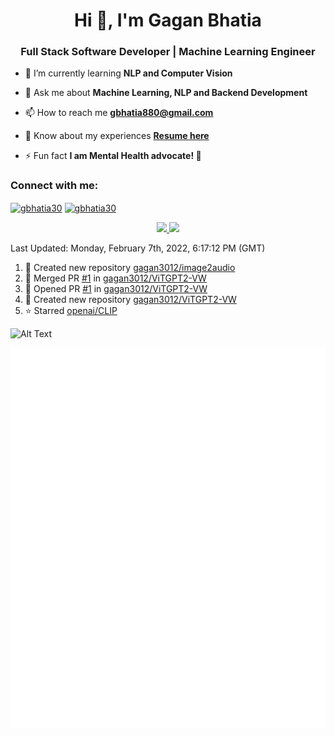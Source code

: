 <h1 align="center">Hi 👋, I'm Gagan Bhatia</h1>
<h3 align="center">Full Stack Software Developer | Machine Learning Engineer</h3>

- 🌱 I’m currently learning **NLP and Computer Vision**

- 💬 Ask me about **Machine Learning, NLP and Backend Development**

- 📫 How to reach me **gbhatia880@gmail.com**

- 📄 Know about my experiences [**Resume here**](https://drive.google.com/file/d/1VebQQLX8_SjgyhgccZByyDmtsXevF4Zf/view?usp=sharing)

- ⚡ Fun fact **I am Mental Health advocate! 🧠**

<h3 align="left">Connect with me:</h3>
<p align="left">
<a href="https://twitter.com/gbhatia30" target="blank"><img align="center" src="https://cdn.jsdelivr.net/npm/simple-icons@3.0.1/icons/twitter.svg" alt="gbhatia30" height="30" width="40" /></a>
<a href="https://linkedin.com/in/gbhatia30" target="blank"><img align="center" src="https://cdn.jsdelivr.net/npm/simple-icons@3.0.1/icons/linkedin.svg" alt="gbhatia30" height="30" width="40" /></a>
</p>

<p align="center">
<a href="https://github-readme-stats.vercel.app/api?username=gagan3012&count_private=true&show_icons=true&include_all_commits=false&hide_border=true&hide_title=true">
  <img width="48%"  src="https://github-readme-stats.vercel.app/api?username=gagan3012&count_private=true&show_icons=true&include_all_commits=false&hide_border=true&hide_title=true" />
</a>
<a href="https://github-readme-streak-stats.herokuapp.com/?user=gagan3012&hide_border=true">
  <img width="48%"  src="https://github-readme-streak-stats.herokuapp.com/?user=gagan3012&hide_border=true" />
</a>
</p>

<!--RECENT_ACTIVITY:last_update-->
Last Updated: Monday, February 7th, 2022, 6:17:12 PM (GMT)
<!--RECENT_ACTIVITY:last_update_end-->
<!--RECENT_ACTIVITY:start-->

1. 📔 Created new repository [gagan3012/image2audio](https://github.com/gagan3012/image2audio)
2. 🎉 Merged PR [#1](https://github.com/gagan3012/ViTGPT2-VW/pull/1) in [gagan3012/ViTGPT2-VW](https://github.com/gagan3012/ViTGPT2-VW)
3. 💪 Opened PR [#1](https://github.com/gagan3012/ViTGPT2-VW/pull/1) in [gagan3012/ViTGPT2-VW](https://github.com/gagan3012/ViTGPT2-VW)
4. 📔 Created new repository [gagan3012/ViTGPT2-VW](https://github.com/gagan3012/ViTGPT2-VW)
5. ⭐ Starred [openai/CLIP](https://github.com/openai/CLIP)
<!--RECENT_ACTIVITY:end-->

![Alt Text](https://github.com/gagan3012/gagan3012/blob/output/github-contribution-grid-snake.gif)

![Metrics](https://github.com/gagan3012/gagan3012/blob/main/github-metrics.svg)
